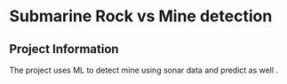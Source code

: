 # Submarine Rock vs Mine detection

## Project Information

The project uses ML to detect mine using sonar data and predict as well .
